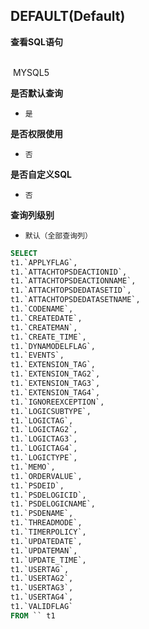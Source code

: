 ## DEFAULT(Default) <!-- {docsify-ignore-all} -->



<p class="panel-title"><b>查看SQL语句</b></p>
<br>

<el-row>
&nbsp;<el-tag @click="MYSQL5 = true">MYSQL5</el-tag>
</el-row>

<br>
<p class="panel-title"><b>是否默认查询</b></p>

* `是`

<p class="panel-title"><b>是否权限使用</b></p>

* `否`

<p class="panel-title"><b>是否自定义SQL</b></p>

* `否`

<p class="panel-title"><b>查询列级别</b></p>

* `默认（全部查询列）`






<el-dialog v-model="MYSQL5" title="MYSQL5">

```sql
SELECT
t1.`APPLYFLAG`,
t1.`ATTACHTOPSDEACTIONID`,
t1.`ATTACHTOPSDEACTIONNAME`,
t1.`ATTACHTOPSDEDATASETID`,
t1.`ATTACHTOPSDEDATASETNAME`,
t1.`CODENAME`,
t1.`CREATEDATE`,
t1.`CREATEMAN`,
t1.`CREATE_TIME`,
t1.`DYNAMODELFLAG`,
t1.`EVENTS`,
t1.`EXTENSION_TAG`,
t1.`EXTENSION_TAG2`,
t1.`EXTENSION_TAG3`,
t1.`EXTENSION_TAG4`,
t1.`IGNOREEXCEPTION`,
t1.`LOGICSUBTYPE`,
t1.`LOGICTAG`,
t1.`LOGICTAG2`,
t1.`LOGICTAG3`,
t1.`LOGICTAG4`,
t1.`LOGICTYPE`,
t1.`MEMO`,
t1.`ORDERVALUE`,
t1.`PSDEID`,
t1.`PSDELOGICID`,
t1.`PSDELOGICNAME`,
t1.`PSDENAME`,
t1.`THREADMODE`,
t1.`TIMERPOLICY`,
t1.`UPDATEDATE`,
t1.`UPDATEMAN`,
t1.`UPDATE_TIME`,
t1.`USERTAG`,
t1.`USERTAG2`,
t1.`USERTAG3`,
t1.`USERTAG4`,
t1.`VALIDFLAG`
FROM `` t1 


```

</el-dialog>

<script>
 const { createApp } = Vue
  createApp({
    data() {
      return {
                MYSQL5 : false
        
      }
    },
    methods: {
    }
  }).use(ElementPlus).mount('#app')
</script>
